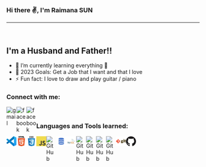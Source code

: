   ### Hi there ✌️, I'm Raimana SUN
  ---
  </br>

  ## I'm a Husband and Father!!


  - 🌱 I’m currently learning everything 🤣
  - 🥅 2023 Goals: Get a Job that I want and that I love
  - ⚡ Fun fact: I love to draw and play guitar / piano

  ### Connect with me:

  [<img align="left" alt="gmail" width="26px" src="https://cdn2.iconfinder.com/data/icons/social-icons-circular-color/512/gmail-128.png"/>][email]
  [<img align="left" alt="facebook" width="26px" src="https://cdn2.iconfinder.com/data/icons/social-media-2285/512/1_Facebook_colored_svg_copy-512.png" href="https://www.facebook.com/raimana.sun"/>][facebook]
  [<img align="left" alt="facebook" width="26px" src="https://cdn1.iconfinder.com/data/icons/logotypes/32/circle-linkedin-128.png"/>][linkedin]


  <br />

  ### Languages and Tools learned:

  <img align="left" alt="Visual Studio Code" width="26px" src="https://raw.githubusercontent.com/github/explore/80688e429a7d4ef2fca1e82350fe8e3517d3494d/topics/visual-studio-code/visual-studio-code.png" />
  <img align="left" alt="HTML5" width="26px" src="https://raw.githubusercontent.com/github/explore/80688e429a7d4ef2fca1e82350fe8e3517d3494d/topics/html/html.png" />
  <img align="left" alt="CSS3" width="26px" src="https://raw.githubusercontent.com/github/explore/80688e429a7d4ef2fca1e82350fe8e3517d3494d/topics/css/css.png" />
  <img align="left" alt="JavaScript" width="26px" src="https://raw.githubusercontent.com/github/explore/80688e429a7d4ef2fca1e82350fe8e3517d3494d/topics/javascript/javascript.png" />
  <img align="left" alt="GitHub" width="26px" src="https://cdn2.iconfinder.com/data/icons/designer-skills/128/code-programming-php-software-develop-command-language-128.png" />
  <img align="left" alt="SQL" width="26px" src="https://raw.githubusercontent.com/github/explore/80688e429a7d4ef2fca1e82350fe8e3517d3494d/topics/sql/sql.png" />
  <img align="left" alt="MySQL" width="26px" src="https://raw.githubusercontent.com/github/explore/80688e429a7d4ef2fca1e82350fe8e3517d3494d/topics/mysql/mysql.png" />
  <img align="left" alt="GitHub" width="26px" src="https://cdn3.iconfinder.com/data/icons/logos-and-brands-adobe/512/267_Python-128.png" />
  <img align="left" alt="GitHub" width="26px" src="https://cdn4.iconfinder.com/data/icons/logos-brands-in-colors/404/c_logo-128.png" />
  <img align="left" alt="GitHub" width="26px" src="https://cdn3.iconfinder.com/data/icons/logos-brands-3/24/logo_brand_brands_logos_linux-128.png" />
  <img align="left" alt="GitHub" width="26px" src="https://img.icons8.com/color/344/kali-linux.png" />
  <img align="left" alt="Git" width="26px" src="https://raw.githubusercontent.com/github/explore/80688e429a7d4ef2fca1e82350fe8e3517d3494d/topics/git/git.png" />
  <img align="left" alt="GitHub" width="26px" src="https://raw.githubusercontent.com/github/explore/78df643247d429f6cc873026c0622819ad797942/topics/github/github.png" />

  </details>

  [email]: raimana.sun@gmail.com
  [facebook]: https://www.facebook.com/raimana.sun/
  [linkedin]: https://www.linkedin.com/in/raimana-sun-62499b176

